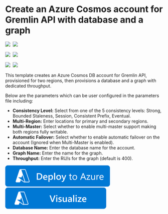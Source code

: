 # Create an Azure Cosmos account for Gremlin API with database and a graph

<IMG SRC="https://azurequickstartsservice.blob.core.windows.net/badges/101-cosmosdb-gremlin/PublicLastTestDate.svg" />&nbsp;
<IMG SRC="https://azurequickstartsservice.blob.core.windows.net/badges/101-cosmosdb-gremlin/PublicDeployment.svg" />&nbsp;

<IMG SRC="https://azurequickstartsservice.blob.core.windows.net/badges/101-cosmosdb-gremlin/FairfaxLastTestDate.svg" />&nbsp;
<IMG SRC="https://azurequickstartsservice.blob.core.windows.net/badges/101-cosmosdb-gremlin/FairfaxDeployment.svg" />&nbsp;

<IMG SRC="https://azurequickstartsservice.blob.core.windows.net/badges/101-cosmosdb-gremlin/BestPracticeResult.svg" />&nbsp;
<IMG SRC="https://azurequickstartsservice.blob.core.windows.net/badges/101-cosmosdb-gremlin/CredScanResult.svg" />&nbsp;

This template creates an Azure Cosmos DB account for Gremlin API, provisioned for two regions, then provisions a database and a graph with dedicated throughput.

Below are the parameters which can be user configured in the parameters file including:

- **Consistency Level:** Select from one of the 5 consistency levels: Strong, Bounded Staleness, Session, Consistent Prefix, Eventual.
- **Multi-Region:** Enter locations for primary and secondary regions.
- **Multi-Master:** Select whether to enable multi-master support making both regions fully writable.
- **Automatic Failover:** Select whether to enable automatic failover on the account (Ignored when Multi-Master is enabled).
- **Database Name:** Enter the database name for the account.
- **Graph Name:** Enter the name for the graph.
- **Throughput:** Enter the RU/s for the graph (default is 400).

<a href="https://portal.azure.com/#create/Microsoft.Template/uri/https%3A%2F%2Fraw.githubusercontent.com%2FAzure%2Fazure-quickstart-templates%2Fmaster%2F101-cosmosdb-gremlin%2Fazuredeploy.json" target="_blank">
    <img src="https://raw.githubusercontent.com/Azure/azure-quickstart-templates/master/1-CONTRIBUTION-GUIDE/images/deploytoazure.svg"/>
</a>
<a href="http://armviz.io/#/?load=https%3A%2F%2Fraw.githubusercontent.com%2FAzure%2Fazure-quickstart-templates%2Fmaster%2F101-cosmosdb-gremlin%2Fazuredeploy.json" target="_blank">
    <img src="https://raw.githubusercontent.com/Azure/azure-quickstart-templates/master/1-CONTRIBUTION-GUIDE/images/visualizebutton.svg"/>
</a>

